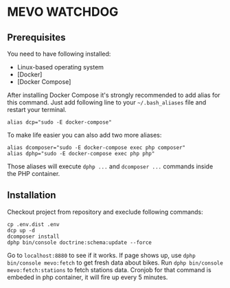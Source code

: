 MEVO WATCHDOG
=========

## Prerequisites

You need to have following installed:

   * Linux-based operating system
   * [Docker]
   * [Docker Compose]

After installing Docker Compose it's strongly recommended to add alias for this command.
Just add following line to your `~/.bash_aliases` file and restart your terminal.

```
alias dcp="sudo -E docker-compose"
```

To make life easier you can also add two more aliases:
```
alias dcomposer="sudo -E docker-compose exec php composer"
alias dphp="sudo -E docker-compose exec php php"
```
Those aliases will execute `dphp ...` and `dcomposer ...` commands inside the PHP container.

## Installation

Checkout project from repository and execlude following commands:
```
cp .env.dist .env
dcp up -d
dcomposer install
dphp bin/console doctrine:schema:update --force
```

Go to `localhost:8880` to see if it works. If page shows up, use `dphp bin/console mevo:fetch` to get fresh data about bikes.
Run `dphp bin/console mevo:fetch:stations` to fetch stations data.
Cronjob for that command is embeded in php container, it will fire up every 5 minutes.